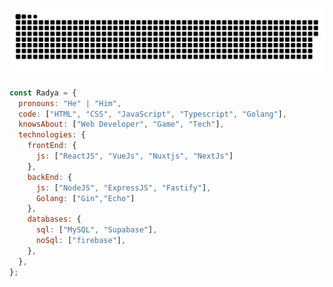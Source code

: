 
![Uler SVG](https://raw.githubusercontent.com/RadyaI/RadyaI/master/uler.svg)

```javascript
const Radya = {
  pronouns: "He" | "Him",
  code: ["HTML", "CSS", "JavaScript", "Typescript", "Golang"],
  knowsAbout: ["Web Developer", "Game", "Tech"],
  technologies: {
    frontEnd: {
      js: ["ReactJS", "VueJs", "Nuxtjs", "NextJs"]
    },
    backEnd: {
      js: ["NodeJS", "ExpressJS", "Fastify"],
      Golang: ["Gin","Echo"]
    },
    databases: {
      sql: ["MySQL", "Supabase"],
      noSql: ["firebase"],
    },
  },
};
```

 <br> <br> <br> <br>

